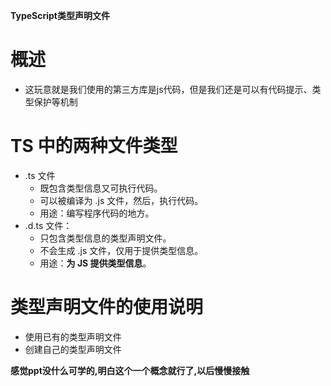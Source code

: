 **TypeScript类型声明文件**
# 概述
- 这玩意就是我们使用的第三方库是js代码，但是我们还是可以有代码提示、类型保护等机制

# TS 中的两种文件类型
- .ts 文件
  - 既包含类型信息又可执行代码。
  - 可以被编译为 .js 文件，然后，执行代码。
  - 用途：编写程序代码的地方。
- .d.ts 文件：
  - 只包含类型信息的类型声明文件。
  - 不会生成 .js 文件，仅用于提供类型信息。
  - 用途：**为 JS 提供类型信息**。

# 类型声明文件的使用说明
- 使用已有的类型声明文件
- 创建自己的类型声明文件

**感觉ppt没什么可学的,明白这个一个概念就行了,以后慢慢接触**